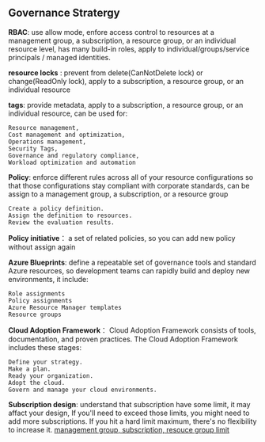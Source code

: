 ## Governance Stratergy

**RBAC**: use allow mode, enfore access control to resources at a management group, a subscription, a resource group, or an individual resource level, has many build-in roles, apply to individual/groups/service principals / managed identities.

**resource locks** : prevent from delete(CanNotDelete lock) or change(ReadOnly lock), apply to a subscription, a resource group, or an individual resource

**tags**: provide metadata, apply to a subscription, a resource group, or an individual resource, can be used for:

    Resource management,
    Cost management and optimization,
    Operations management,
    Security Tags,
    Governance and regulatory compliance,
    Workload optimization and automation

**Policy**: enforce different rules across all of your resource configurations so that those configurations stay compliant with corporate standards, can be assign to a management group, a subscription, or a resource group

    Create a policy definition.
    Assign the definition to resources.
    Review the evaluation results.


**Policy initiative**： a set of related policies, so you can add new policy without assign again

**Azure Blueprints**: define a repeatable set of governance tools and standard Azure resources, so development teams can rapidly build and deploy new environments, it include:

    Role assignments
    Policy assignments
    Azure Resource Manager templates
    Resource groups

**Cloud Adoption Framework**： Cloud Adoption Framework consists of tools, documentation, and proven practices. The Cloud Adoption Framework includes these stages:

    Define your strategy.
    Make a plan.
    Ready your organization.
    Adopt the cloud.
    Govern and manage your cloud environments.

**Subscription design**: understand that subscription have some limit, it may affact your design, If you'll need to exceed those limits, you might need to add more subscriptions. If you hit a hard limit maximum, there's no flexibility to increase it. [management group, subscription, resouce group limit](https://learn.microsoft.com/en-us/azure/azure-resource-manager/management/azure-subscription-service-limits)